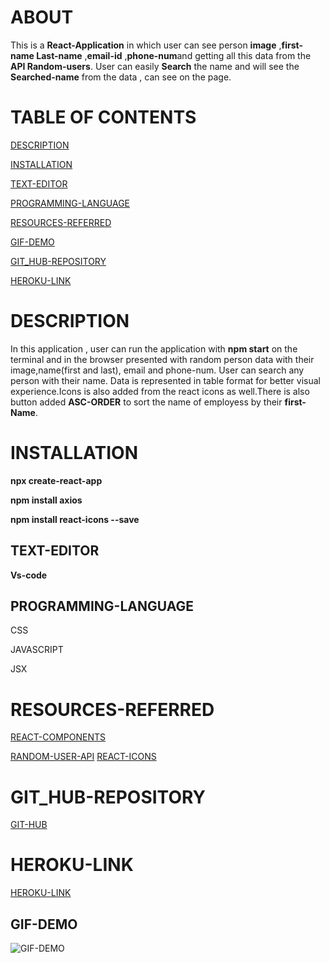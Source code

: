 # ABOUT 
This is a **React-Application** in which user can see person **image** ,**first-name Last-name** ,**email-id** ,**phone-num**and getting all this data from the **API Random-users**. User can easily **Search** the name and will see the **Searched-name** from the data , can see on the page. 


# TABLE OF CONTENTS
[ DESCRIPTION](#DESCRIPTION)

[INSTALLATION](#INSTALLATION)

[TEXT-EDITOR](#TEXT-EDITOR)

[PROGRAMMING-LANGUAGE](#PROGRAMMING-LANGUAGE)

[RESOURCES-REFERRED](#RESOURCES-REFERRED)

[GIF-DEMO](#GIF-DEMO)


[GIT_HUB-REPOSITORY](#GIT_HUB-REPOSITORY)

[ HEROKU-LINK](#HEROKU-LINK) 










# DESCRIPTION

In this application , user can run the application with **npm start** on the terminal and in the browser presented with random person data with their image,name(first and last), email and phone-num. User can search any person with their name. Data is represented in table format for better visual experience.Icons is also added from the react icons as well.There is also button added **ASC-ORDER** to sort the name of employess by their **first-Name**.

# INSTALLATION

**npx create-react-app<appname>**

**npm install axios**

**npm install react-icons --save**






## TEXT-EDITOR
**Vs-code**

## PROGRAMMING-LANGUAGE

CSS

JAVASCRIPT

JSX

# RESOURCES-REFERRED
[REACT-COMPONENTS](https://www.studytonight.com/post/reactjs-components-stateless-functional-and-stateful-class-components)

[RANDOM-USER-API](https://randomuser.me/api/?results=10&nat=us)
[REACT-ICONS](https://react-icons.github.io/react-icons/)



# GIT_HUB-REPOSITORY
[GIT-HUB](https://github.com/nehreetkaur/reacthmk)

# HEROKU-LINK
[HEROKU-LINK](https://employee-directory-nehreet.herokuapp.com/)



## GIF-DEMO
![GIF-DEMO](./demo/demo.gif)
